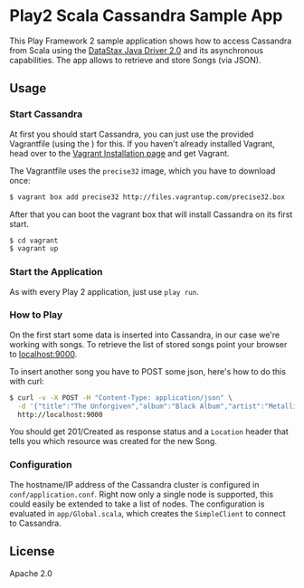 # Play2 Scala Cassandra Sample App

This Play Framework 2 sample application shows how to access Cassandra from Scala using the
[DataStax Java Driver 2.0](http://www.datastax.com/documentation/developer/java-driver/2.0/index.html)
and its asynchronous capabilities. The app allows to retrieve and store Songs (via JSON).

## Usage

### Start Cassandra

At first you should start Cassandra, you can just use the provided Vagrantfile (using the ) for this.
If you haven't already installed Vagrant, head over to the [Vagrant Installation page](http://docs.vagrantup.com/v2/installation/index.html) and get Vagrant.

The Vagrantfile uses the `precise32` image, which you have to download once:

```sh
$ vagrant box add precise32 http://files.vagrantup.com/precise32.box
```

After that you can boot the vagrant box that will install Cassandra on its first start.

```sh
$ cd vagrant
$ vagrant up
```

### Start the Application

As with every Play 2 application, just use `play run`.

### How to Play

On the first start some data is inserted into Cassandra, in our case we're working with songs.
To retrieve the list of stored songs point your browser to [localhost:9000](http://localhost:9000).

To insert another song you have to POST some json, here's how to do this with curl:

```sh
$ curl -v -X POST -H "Content-Type: application/json" \
  -d '{"title":"The Unforgiven","album":"Black Album","artist":"Metallica"}' \
  http://localhost:9000
```

You should get 201/Created as response status and a `Location` header that tells you which resource was created for the new Song.

### Configuration

The hostname/IP address of the Cassandra cluster is configured in `conf/application.conf`. Right now only a single node is supported, this could easily be extended to take a list of nodes.
The configuration is evaluated in `app/Global.scala`, which creates the `SimpleClient` to connect to Cassandra.

## License

Apache 2.0